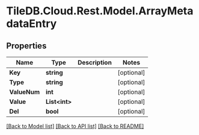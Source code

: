 
# TileDB.Cloud.Rest.Model.ArrayMetadataEntry

## Properties

Name | Type | Description | Notes
------------ | ------------- | ------------- | -------------
**Key** | **string** |  | [optional] 
**Type** | **string** |  | [optional] 
**ValueNum** | **int** |  | [optional] 
**Value** | **List&lt;int&gt;** |  | [optional] 
**Del** | **bool** |  | [optional] 

[[Back to Model list]](../README.md#documentation-for-models)
[[Back to API list]](../README.md#documentation-for-api-endpoints)
[[Back to README]](../README.md)


